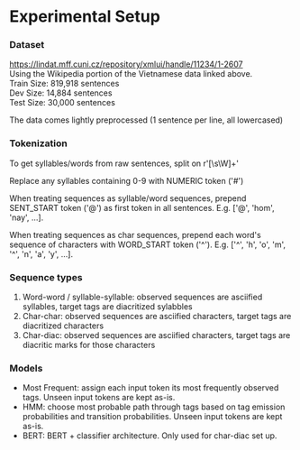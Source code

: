 # Experimental Setup
### Dataset
https://lindat.mff.cuni.cz/repository/xmlui/handle/11234/1-2607  
Using the Wikipedia portion of the Vietnamese data linked above.  
Train Size: 819,918 sentences  
Dev Size:   14,884 sentences  
Test Size:  30,000 sentences  

The data comes lightly preprocessed (1 sentence per line, all lowercased) 
### Tokenization
To get syllables/words from raw sentences, split on r'[\s\W]+'

Replace any syllables containing 0-9 with NUMERIC token ('#')

When treating sequences as syllable/word sequences, prepend SENT_START token ('@') as first token in all sentences. E.g. ['@', 'hom', 'nay', ...].

When treating sequences as char sequences, prepend each word's sequence of characters with WORD_START token ('^'). E.g. ['^', 'h', 'o', 'm', '^', 'n', 'a', 'y', ...].

### Sequence types
1. Word-word / syllable-syllable: observed sequences are asciified syllables, target tags are diacritized sylabbles
2. Char-char: observed sequences are asciified characters, target tags are diacritized characters
3. Char-diac: observed sequences are asciified characters, target tags are diacritic marks for those characters

### Models
- Most Frequent: assign each input token its most frequently observed tags. Unseen input tokens are kept as-is.
- HMM: choose most probable path through tags based on tag emission probabilities and transition probabilities. Unseen input tokens are kept as-is.
- BERT: BERT + classifier architecture. Only used for char-diac set up.